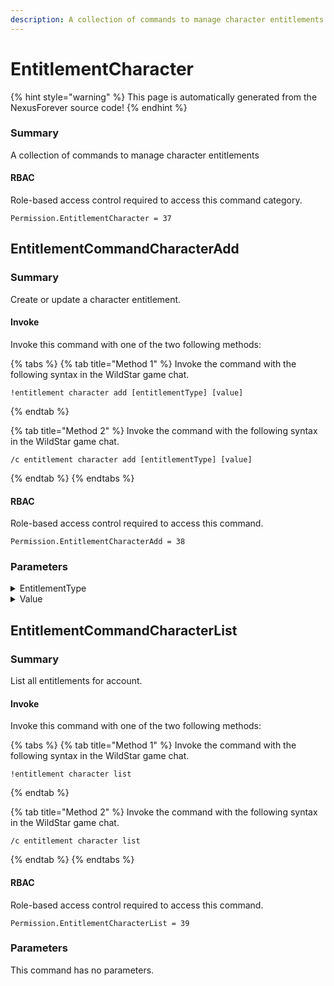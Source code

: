 ```yaml
---
description: A collection of commands to manage character entitlements
---
```


# EntitlementCharacter

{% hint style="warning" %}
This page is automatically generated from the NexusForever source code!
{% endhint %}

### Summary

A collection of commands to manage character entitlements

#### RBAC

Role-based access control required to access this command category.

```
Permission.EntitlementCharacter = 37
```

## EntitlementCommandCharacterAdd

### Summary

Create or update a character entitlement.

#### Invoke

Invoke this command with one of the two following methods:

{% tabs %}
{% tab title="Method 1" %}
Invoke the command with the following syntax in the WildStar game chat.

```
!entitlement character add [entitlementType] [value]
```
{% endtab %}

{% tab title="Method 2" %}
Invoke the command with the following syntax in the WildStar game chat.

```
/c entitlement character add [entitlementType] [value]
```
{% endtab %}
{% endtabs %}

#### RBAC

Role-based access control required to access this command.

```
Permission.EntitlementCharacterAdd = 38
```

### Parameters

<details>

<summary>EntitlementType</summary>

#### Summary

Entitlement type to modify.

#### Optional

No

</details>

<details>

<summary>Value</summary>

#### Summary

Value to modify the entitlement.

#### Optional

No

</details>

## EntitlementCommandCharacterList

### Summary

List all entitlements for account.

#### Invoke

Invoke this command with one of the two following methods:

{% tabs %}
{% tab title="Method 1" %}
Invoke the command with the following syntax in the WildStar game chat.

```
!entitlement character list
```
{% endtab %}

{% tab title="Method 2" %}
Invoke the command with the following syntax in the WildStar game chat.

```
/c entitlement character list 
```
{% endtab %}
{% endtabs %}

#### RBAC

Role-based access control required to access this command.

```
Permission.EntitlementCharacterList = 39
```

### Parameters

This command has no parameters.

